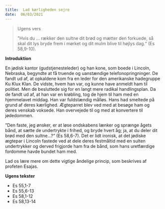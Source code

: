 ```yaml
---
title:  Lad kærligheden sejre
date:  06/03/2021
---
```


> <p>Ugens vers</p>
> ”Hvis du … rækker den sultne dit brød og mætter den forkuede, så skal dit lys bryde frem i mørket og dit mulm blive til højlys dag.“ (Es 58,9-10).

**Introduktion**

En jødisk kantor (gudstjenesteleder) og han kone, som boede i Lincoln, Nebraska, begyndte at få truende og uanstændige telefonopringninger. De fandt ud af, at opkaldene kom fra en leder for den amerikanske hadegruppe Ku Klux Klan. De vidste, hvem han var, og kunne have anmeldt ham til politiet. Men de besluttede sig for en langt mere radikal handlingsplan. Da de fandt ud af, at han var en krøbling, tog de hjem til ham med en hjemmelavet middag. Han var fuldstændig målløs. Hans had smeltede på grund af deres kærlighed. Ægteparret blev ved med at besøge ham og deres venskab voksede. Han overvejede til og med at konvertere til jødedommen.

”Den faste, jeg ønsker, er at løse ondskabens lænker og sprænge ågets bånd, at sætte de undertrykte i frihed, og bryde hvert åg; ja, at du deler dit brød med den sultne…?“ (Es 58,6-7). Det er lidt ironisk, at det jødiske ægtepar i Lincoln fastede ved at dele deres festmåltid med en sulten undertrykker og derved frigjorde ham fra de bånd, som hans uretfærdige fordomme havde bundet ham med.

Lad os lære mere om dette vigtige åndelige princip, som beskrives af profeten Esajas.

**Ugens tekster**

- Es 55,1-7
- Es 55,6-13
- Es 58,1-12
- Es 58,13-14
